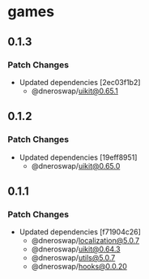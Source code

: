 # games

## 0.1.3

### Patch Changes

- Updated dependencies [2ec03f1b2]
  - @dneroswap/uikit@0.65.1

## 0.1.2

### Patch Changes

- Updated dependencies [19eff8951]
  - @dneroswap/uikit@0.65.0

## 0.1.1

### Patch Changes

- Updated dependencies [f71904c26]
  - @dneroswap/localization@5.0.7
  - @dneroswap/uikit@0.64.3
  - @dneroswap/utils@5.0.7
  - @dneroswap/hooks@0.0.20
